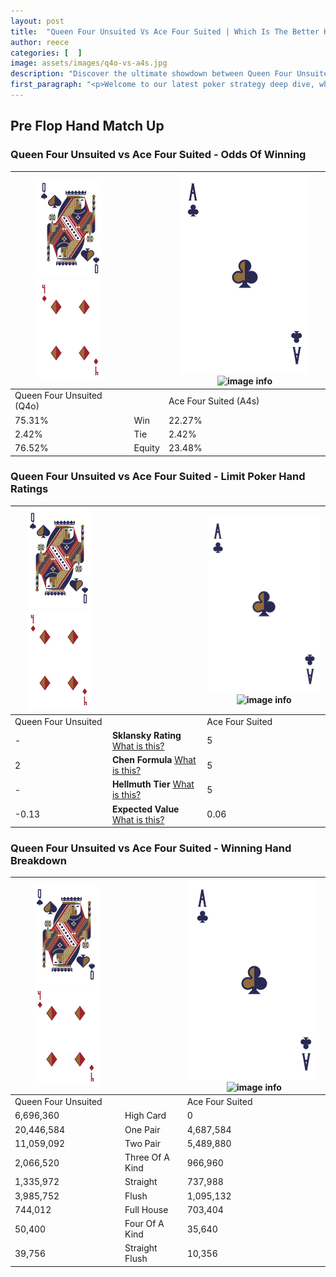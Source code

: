 ```yaml
---
layout: post
title:  "Queen Four Unsuited Vs Ace Four Suited | Which Is The Better Hand In Poker? A Complete Guide"
author: reece
categories: [  ]
image: assets/images/q4o-vs-a4s.jpg
description: "Discover the ultimate showdown between Queen Four Unsuited and Ace Four Suited in poker! Uncover the odds, strategies, and scenarios where one hand triumphs over the other. Get ready to up your poker game with this thrilling analysis."
first_paragraph: "<p>Welcome to our latest poker strategy deep dive, where we're pitting two distinct hands against each other in a high-stakes showdown: Queen Four Unsuited vs Ace Four Suited.</p><p>In the dynamic world of poker, every decision counts, and knowing which hand holds the upper hand is key to your success at the table.</p><p>In this article, we'll dissect these two hands, explore the scenarios where one dominates the other, and equip you with the knowledge to make strategic choices that can tip the odds in your favor.</p><p>Get ready to unravel the intriguing dynamics of these poker hands and elevate your game to new heights.</p>"
---
```




[comment]: # (sp0)

## Pre Flop Hand Match Up

<div class="table hand-ratings" markdown="1"> 



### Queen Four Unsuited vs Ace Four Suited - Odds Of Winning


    
| ![image info](assets/images/hand1/Q.png) ![image info](assets/images/hand1/4o.png) |  | ![image info](assets/images/hand2/A.png) ![image info](assets/images/hand2/4s.png) |
| -------- | -------- | -------- |
| Queen Four Unsuited (Q4o) |  | Ace Four Suited (A4s) |
| 75.31% | Win | 22.27% |
| 2.42% | Tie | 2.42% |
| 76.52% | Equity | 23.48% |




[comment]: # (sp1)



### Queen Four Unsuited vs Ace Four Suited - Limit Poker Hand Ratings


    
| ![image info](assets/images/hand1/Q.png) ![image info](assets/images/hand1/4o.png) |  | ![image info](assets/images/hand2/A.png) ![image info](assets/images/hand2/4s.png) |
| -------- | -------- | -------- |
| Queen Four Unsuited |  | Ace Four Suited |
| - | **Sklansky Rating** [What is this?](/sklansky-rating-explained) | 5 |
| 2 | **Chen Formula** [What is this?](/chen-formula-explained) | 5 |
| - | **Hellmuth Tier** [What is this?](/Hellmuth-tier-explained) | 5 |
| -0.13 | **Expected Value** [What is this?](/expected-value-explained) | 0.06 |




[comment]: # (sp2)



### Queen Four Unsuited vs Ace Four Suited - Winning Hand Breakdown


    
| ![image info](assets/images/hand1/Q.png) ![image info](assets/images/hand1/4o.png) |  | ![image info](assets/images/hand2/A.png) ![image info](assets/images/hand2/4s.png) |
| -------- | -------- | -------- |
| Queen Four Unsuited |  | Ace Four Suited |
| 6,696,360 | High Card | 0 |
| 20,446,584 | One Pair | 4,687,584 |
| 11,059,092 | Two Pair | 5,489,880 |
| 2,066,520 | Three Of A Kind | 966,960 |
| 1,335,972 | Straight | 737,988 |
| 3,985,752 | Flush | 1,095,132 |
| 744,012 | Full House | 703,404 |
| 50,400 | Four Of A Kind | 35,640 |
| 39,756 | Straight Flush | 10,356 |




[comment]: # (sp3)



</div>

[comment]: # (sp4)



[comment]: # (sp5)

